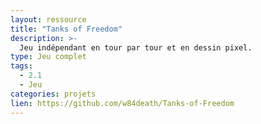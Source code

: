 ```yaml
---
layout: ressource
title: "Tanks of Freedom"
description: >-
  Jeu indépendant en tour par tour et en dessin pixel.
type: Jeu complet
tags:
  - 2.1
  - Jeu
categories: projets
lien: https://github.com/w84death/Tanks-of-Freedom
---
```

